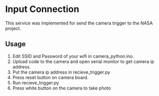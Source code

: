 # Input Connection
This service was implemented for send the camera trigger to the NASA project.

## Usage
1. Edit SSID and Password of your wifi in camera_python.ino.
2. Upload code to the camera and open serial monitor to get camera ip address.
3. Put the camera ip address in recieve_trigger.py
4. Press reset button on camera board.
5. Run recieve_trigger.py
6. Press white button on the camera to take photo
